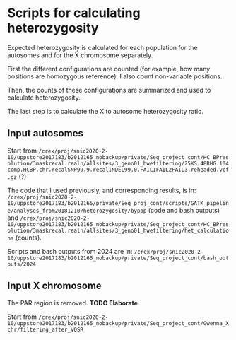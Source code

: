 # Scripts for calculating heterozygosity

Expected heterozygosity is calculated for each population for the autosomes and for the X chromosome separately.

First the different configurations are counted (for example, how many positions are homozygous reference). I also count non-variable positions.

Then, the counts of these configurations are summarized and used to calculate heterozygosity.

The last step is to calculate the X to autosome heterozygosity ratio.

## Input autosomes

Start from `/crex/proj/snic2020-2-10/uppstore2017183/b2012165_nobackup/private/Seq_project_cont/HC_BPresolution/3maskrecal.realn/allsites/3_geno01_hwefiltering/25KS.48RHG.104comp.HCBP.chr.recalSNP99.9.recalINDEL99.0.FAIL1FAIL2FAIL3.reheaded.vcf.gz` (?)

The code that I used previously, and corresponding results, is in: `/crex/proj/snic2020-2-10/uppstore2017183/b2012165/private/Seq_proj_cont/scripts/GATK_pipeline/analyses_from20181210/heterozygosity/bypop` (code and bash outputs) and `/crex/proj/snic2020-2-10/uppstore2017183/b2012165_nobackup/private/Seq_project_cont/HC_BPresolution/3maskrecal.realn/allsites/3_geno01_hwefiltering/het_calculations` (counts).

Scripts and bash outputs from 2024 are in: `/crex/proj/snic2020-2-10/uppstore2017183/b2012165_nobackup/private/Seq_project_cont/bash_outputs/2024`

## Input X chromosome

The PAR region is removed. **TODO Elaborate**

Start from `/crex/proj/snic2020-2-10/uppstore2017183/b2012165_nobackup/private/Seq_project_cont/Gwenna_Xchr/filtering_after_VQSR`
